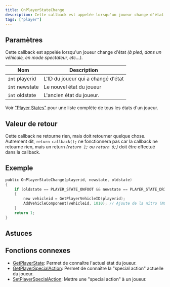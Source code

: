 ```yaml
---
title: OnPlayerStateChange
description: Cette callback est appelée lorsqu'un joueur change d'état (à pied, dans un véhicule, en mode spectateur, etc...).
tags: ["player"]
---
```


## Paramètres

Cette callback est appelée lorsqu'un joueur change d'état _(à pied, dans un véhicule, en mode spectateur, etc...)_.

| Nom            | Description                        |
| -------------- | ---------------------------------- |
| `int` playerid | L'ID du joueur qui a changé d'état |
| `int` newstate | Le nouvel état du joueur           |
| `int` oldstate | L'ancien état du joueur.           |

Voir ["Player States"](../resources/playerstates) pour une liste complète de tous les états d'un joueur.

## Valeur de retour

Cette callback ne retourne rien, mais doit retourner quelque chose. Autrement dit, `return callback();` ne fonctionnera pas car la callback ne retourne rien, mais un return _(`return 1;` ou `return 0;`)_ doit être effectué dans la callback.

## Exemple

```c
public OnPlayerStateChange(playerid, newstate, oldstate)
{
    if (oldstate == PLAYER_STATE_ONFOOT && newstate == PLAYER_STATE_DRIVER) // Le joueur entre dans un véhicule en tant que conducteur (driver).
    {
        new vehicleid = GetPlayerVehicleID(playerid);
        AddVehicleComponent(vehicleid, 1010); // Ajoute de la nitro (NOS) au véhicule
    }
    return 1;
}
```

## Astuces

<TipNPCCallbacks />

## Fonctions connexes

- [GetPlayerState](../functions/GetPlayerState): Permet de connaître l'actuel état du joueur.
- [GetPlayerSpecialAction](../functions/GetPlayerSpecialAction): Permet de connaître la "special action" actuelle du joueur.
- [SetPlayerSpecialAction](../functions/SetPlayerSpecialAction): Mettre une "special action" à un joueur.
